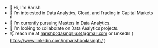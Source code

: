 - 👋 Hi, I’m Harish
- 👀 I’m interested in Data Analytics, Cloud, and Trading in Capital Markets !!
- 🌱 I’m currently pursuing Masters in Data Analytics.
- 💞️ I’m looking to collaborate on Data Analytics projects.
- 📫 reach me at harishbodasinghi634@gmail.com or LinkedIn ( https://www.linkedin.com/in/harishbodasinghi/ )

<!---
harishb634/harishb634 is a ✨ special ✨ repository because its `README.md` (this file) appears on your GitHub profile.
You can click the Preview link to take a look at your changes.
--->
